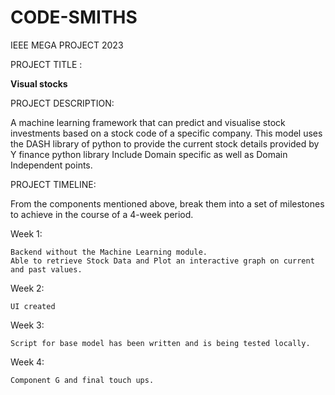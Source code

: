 # CODE-SMITHS
IEEE MEGA PROJECT 2023


PROJECT TITLE :

**Visual stocks**

PROJECT DESCRIPTION:

A machine learning framework that can predict and visualise stock investments based on a stock code of a specific company.
This model uses the DASH library  of python to provide the current stock details provided by Y finance python library 
Include Domain specific as well as Domain Independent points.


PROJECT TIMELINE:

From the components mentioned above, break them into a set of milestones to achieve in the course of a 4-week period.

Week 1:

	Backend without the Machine Learning module.
	Able to retrieve Stock Data and Plot an interactive graph on current and past values.
 
Week 2:

	UI created


Week 3:

	Script for base model has been written and is being tested locally.
Week 4:

	Component G and final touch ups.
